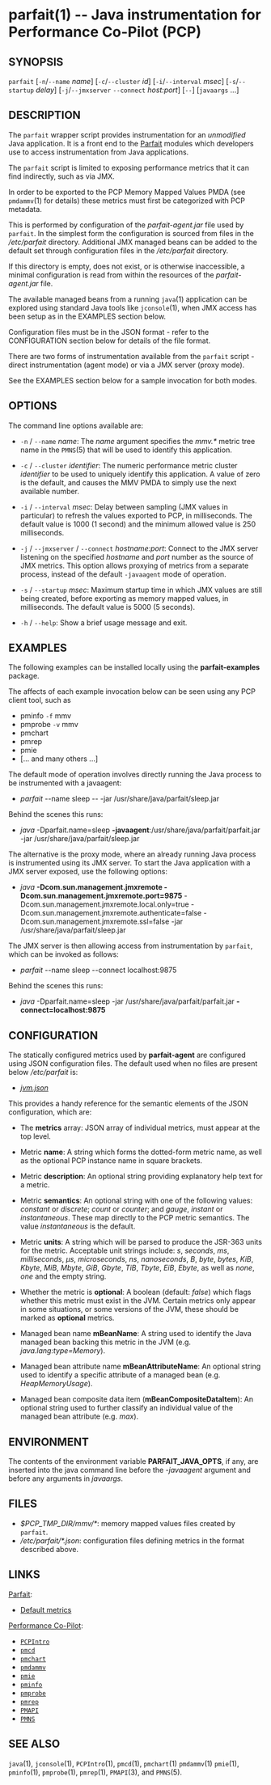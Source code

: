 parfait(1) -- Java instrumentation for Performance Co-Pilot (PCP)
=================================================================

## SYNOPSIS
`parfait` [`-n`/`--name` _name_] [`-c`/`--cluster` _id_] [`-i`/`--interval` _msec_] [`-s`/`--startup` _delay_] [`-j`/`--jmxserver` `--connect` _host:port_] [`--`] [`javaargs` ...]

## DESCRIPTION

The `parfait` wrapper script provides instrumentation for
an _unmodified_ Java application.  It is a front end to the
[Parfait](https://github.com/performancecopilot/parfait)
modules which developers use to access instrumentation from
Java applications.

The `parfait` script is limited to exposing performance metrics
that it can find indirectly, such as via JMX.

In order to be exported to the PCP Memory Mapped Values PMDA
(see `pmdammv`(1) for details)
these metrics must first be categorized with PCP metadata.

This is performed by configuration of the _parfait-agent.jar_
file used by `parfait`.  In the simplest form the configuration
is sourced from files in the _/etc/parfait_ directory.
Additional JMX managed beans can be added to the default set
through configuration files in the _/etc/parfait_ directory.

If this directory is empty, does not exist, or is otherwise
inaccessible, a minimal configuration is read from within the
resources of the _parfait-agent.jar_ file.

The available managed beans from a running `java`(1) application
can be explored using standard Java tools like `jconsole`(1),
when JMX access has been setup as in the EXAMPLES section below.

Configuration files must be in the JSON format - refer to the
CONFIGURATION section below for details of the file format.

There are two forms of instrumentation available from the
`parfait` script - direct instrumentation (agent mode) or
via a JMX server (proxy mode).

See the EXAMPLES section below for a sample invocation for
both modes.

## OPTIONS

The command line options available are:

* `-n` / `--name` _name_:
The _name_ argument specifies the _mmv.*_ metric tree name in
the `PMNS`(5) that will be used to identify this application.

* `-c` / `--cluster` _identifier_:
The numeric performance metric cluster _identifier_ to be used to
uniquely identify this application.
A value of zero is the default, and causes the MMV PMDA to simply
use the next available number.

* `-i` / `--interval` _msec_:
Delay between sampling (JMX values in particular) to refresh the
values exported to PCP, in milliseconds.
The default value is 1000 (1 second) and the minimum allowed value
is 250 milliseconds.

* `-j` / `--jmxserver` / `--connect` _hostname:port_:
Connect to the JMX server listening on the specified
_hostname_ and _port_ number as the source of JMX metrics.
This option allows proxying of metrics from a separate process,
instead of the default `-javaagent` mode of operation.

* `-s` / `--startup` _msec_:
Maximum startup time in which JMX values are still being created,
before exporting as memory mapped values, in milliseconds.
The default value is 5000 (5 seconds).

* `-h` / `--help`:
Show a brief usage message and exit.

## EXAMPLES

The following examples can be installed locally using the
**parfait-examples** package.

The affects of each example invocation below can be seen using
any PCP client tool, such as

* pminfo `-f` mmv
* pmprobe `-v` mmv
* pmchart
* pmrep
* pmie
* [... and many others ...]

The default mode of operation involves directly running the Java
process to be instrumented with a javaagent:

* _parfait_ --name sleep -- -jar /usr/share/java/parfait/sleep.jar

Behind the scenes this runs:

* _java_ -Dparfait.name=sleep **-javaagent**:/usr/share/java/parfait/parfait.jar -jar /usr/share/java/parfait/sleep.jar

The alternative is the proxy mode, where an already running Java
process is instrumented using its JMX server.
To start the Java application with a JMX server exposed, use the
following options:

* _java_ **-Dcom.sun.management.jmxremote -Dcom.sun.management.jmxremote.port=9875** -Dcom.sun.management.jmxremote.local.only=true -Dcom.sun.management.jmxremote.authenticate=false -Dcom.sun.management.jmxremote.ssl=false -jar /usr/share/java/parfait/sleep.jar

The JMX server is then allowing access from instrumentation by
`parfait`, which can be invoked as follows:

* _parfait_ --name sleep --connect localhost:9875

Behind the scenes this runs:

* _java_ -Dparfait.name=sleep -jar /usr/share/java/parfait/parfait.jar **-connect=localhost:9875**

## CONFIGURATION

The statically configured metrics used by **parfait-agent** are
configured using JSON configuration files.  The default used when
no files are present below _/etc/parfait_ is:

* [_jvm.json_](https://github.com/performancecopilot/parfait/tree/master/parfait-agent/src/main/resources/jvm.json)

This provides a handy reference for the semantic elements of the
JSON configuration, which are:

* The **metrics** array:
JSON array of individual metrics, must appear at the top level.

* Metric **name**:
A string which forms the dotted-form metric name, as well as the
optional PCP instance name in square brackets.

* Metric **description**:
An optional string providing explanatory help text for a metric.

* Metric **semantics**:
An optional string with one of the following values: _constant_
or _discrete_; _count_ or _counter_; and _gauge_, _instant_ or
_instantaneous_.  These map directly to the PCP metric semantics.
The value _instantaneous_ is the default.

* Metric **units**:
A string which will be parsed to produce the JSR-363 units for
the metric.  Acceptable unit strings include: _s_, _seconds_,
_ms_, _milliseconds_, _µs_, _microseconds_, _ns_, _nanoseconds_,
_B_, _byte_, _bytes_, _KiB_, _Kbyte_, _MiB_, _Mbyte_,
_GiB_, _Gbyte_, _TiB_, _Tbyte_, _EiB_, _Ebyte_,
as well as _none_, _one_ and the empty string.

* Whether the metric is **optional**:
A boolean (default: _false_) which flags whether this metric
must exist in the JVM.  Certain metrics only appear in some
situations, or some versions of the JVM, these should be marked
as **optional** metrics.

* Managed bean name **mBeanName**:
A string used to identify the Java managed bean backing this
metric in the JVM (e.g. _java.lang:type=Memory_).

* Managed bean attribute name **mBeanAttributeName**:
An optional string used to identify a specific attribute of a
managed bean (e.g. _HeapMemoryUsage_).

* Managed bean composite data item (**mBeanCompositeDataItem**):
An optional string used to further classify an individual value
of the managed bean attribute (e.g. _max_).

## ENVIRONMENT

The  contents of the environment variable **PARFAIT_JAVA_OPTS**,
if any, are inserted into the java command line before the
_-javaagent_ argument and before any arguments in _javaargs_.

## FILES

* _$PCP\_TMP\_DIR/mmv/*_:
memory mapped values files created by `parfait`.
* _/etc/parfait/*.json_:
configuration files defining metrics in the format described above.

## LINKS

[Parfait](https://github.com/performancecopilot/parfait):

* [Default metrics](https://github.com/performancecopilot/parfait/tree/master/parfait-agent/src/main/resources/jvm.json)

[Performance Co-Pilot](http://pcp.io):

* [`PCPIntro`](http://man7.org/linux/man-pages/man1/pcpintro.1.html)
* [`pmcd`](http://man7.org/linux/man-pages/man1/pmcd.1.html)
* [`pmchart`](http://man7.org/linux/man-pages/man1/pmchart.1.html)
* [`pmdammv`](http://man7.org/linux/man-pages/man1/pmdammv.1.html)
* [`pmie`](http://man7.org/linux/man-pages/man1/pmie.1.html)
* [`pminfo`](http://man7.org/linux/man-pages/man1/pminfo.1.html)
* [`pmprobe`](http://man7.org/linux/man-pages/man1/pmprobe.1.html)
* [`pmrep`](http://man7.org/linux/man-pages/man1/pmrep.1.html)
* [`PMAPI`](http://man7.org/linux/man-pages/man3/PMAPI.3.html)
* [`PMNS`](http://man7.org/linux/man-pages/man5/pmns.5.html)

## SEE ALSO

`java`(1),
`jconsole`(1),
`PCPIntro`(1),
`pmcd`(1),
`pmchart`(1)
`pmdammv`(1)
`pmie`(1),
`pminfo`(1),
`pmprobe`(1),
`pmrep`(1),
`PMAPI`(3),
and
`PMNS`(5).
